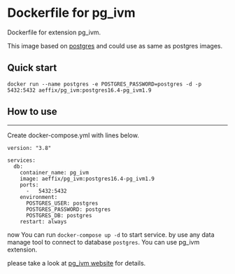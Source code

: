 # Dockerfile for pg_ivm

Dockerfile for extension pg_ivm.

This image based on [postgres](https://hub.docker.com/_/postgres/) and could use as same as postgres images.

## Quick start

```
docker run --name postgres -e POSTGRES_PASSWORD=postgres -d -p 5432:5432 aeffix/pg_ivm:postgres16.4-pg_ivm1.9
```

## How to use

----
Create docker-compose.yml with lines below.
```
version: "3.8"

services:
  db:
    container_name: pg_ivm
    image: aeffix/pg_ivm:postgres16.4-pg_ivm1.9
    ports:
      -   5432:5432
    environment:
      POSTGRES_USER: postgres
      POSTGRES_PASSWORD: postgres
      POSTGRES_DB: postgres
    restart: always
```

now You can run `docker-compose up -d` to start service.
by use any data manage tool to connect to database `postgres`.
You can use pg_ivm extension.

please take a look at [pg_ivm website](https://github.com/sraoss/pg_ivm) for details.